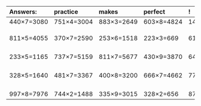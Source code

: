 | Answers: | practice | makes | perfect | ! |
| :--- | :--- | :--- | :--- | :--- |
| 440×7=3080 | 751×4=3004 | 883×3=2649 | 603×8=4824 | 140×4=560 | 
|   |   |   |   |   | 
|   |   |   |   |   | 
|   |   |   |   |   | 
| 811×5=4055 | 370×7=2590 | 253×6=1518 | 223×3=669 | 618×7=4326 | 
|   |   |   |   |   | 
|   |   |   |   |   | 
|   |   |   |   |   | 
|   |   |   |   |   | 
| 233×5=1165 | 737×7=5159 | 811×7=5677 | 430×9=3870 | 642×9=5778 | 
|   |   |   |   |   | 
|   |   |   |   |   | 
|   |   |   |   |   | 
|   |   |   |   |   | 
| 328×5=1640 | 481×7=3367 | 400×8=3200 | 666×7=4662 | 776×3=2328 | 
|   |   |   |   |   | 
|   |   |   |   |   | 
|   |   |   |   |   | 
|   |   |   |   |   | 
| 997×8=7976 | 744×2=1488 | 335×9=3015 | 328×2=656 | 877×5=4385 | 
